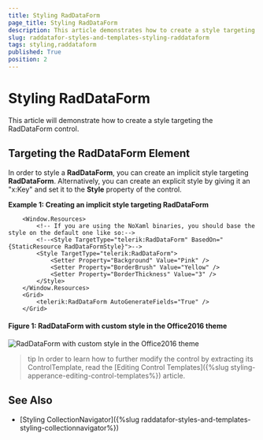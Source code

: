 ```yaml
---
title: Styling RadDataForm
page_title: Styling RadDataForm
description: This article demonstrates how to create a style targeting the RadDataForm control. 
slug: raddatafor-styles-and-templates-styling-raddataform
tags: styling,raddataform
published: True
position: 2
---
```


# Styling RadDataForm

This article will demonstrate how to create a style targeting the RadDataForm control.

## Targeting the RadDataForm Element

In order to style a __RadDataForm__, you can create an implicit style targeting __RadDataForm__. Alternatively, you can create an explicit style by giving it an "x:Key" and set it to the __Style__ property of the control. 

__Example 1: Creating an implicit style targeting RadDataForm__
```XAML
	<Window.Resources>
        <!-- If you are using the NoXaml binaries, you should base the style on the default one like so:-->
        <!--<Style TargetType="telerik:RadDataForm" BasedOn="{StaticResource RadDataFormStyle}">-->
        <Style TargetType="telerik:RadDataForm">
            <Setter Property="Background" Value="Pink" />
            <Setter Property="BorderBrush" Value="Yellow" />
            <Setter Property="BorderThickness" Value="3" />
        </Style>
    </Window.Resources>
    <Grid>              
        <telerik:RadDataForm AutoGenerateFields="True" />
    </Grid>
```

#### __Figure 1: RadDataForm with custom style in the Office2016 theme__
![RadDataForm with custom style in the Office2016 theme](images/RadDataForm_Style.png)

>tip In order to learn how to further modify the control by extracting its ControlTemplate, read the [Editing Control Templates]({%slug styling-apperance-editing-control-templates%}) article.

## See Also

 * [Styling CollectionNavigator]({%slug raddatafor-styles-and-templates-styling-collectionnavigator%})
